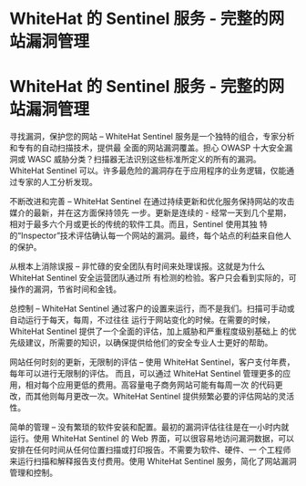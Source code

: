 # WhiteHat 的 Sentinel 服务 - 完整的网站漏洞管理

# WhiteHat 的 Sentinel 服务 - 完整的网站漏洞管理

寻找漏洞，保护您的网站 – WhiteHat Sentinel 服务是一个独特的组合，专家分析和专有的自动扫描技术，提供最 全面的网站漏洞覆盖。担心 OWASP 十大安全漏洞或 WASC 威胁分类？扫描器无法识别这些标准所定义的所有的漏洞。 WhiteHat Sentinel 可以。许多最危险的漏洞存在于应用程序的业务逻辑，仅能通过专家的人工分析发现。

不断改进和完善 – WhiteHat Sentinel 在通过持续更新和优化服务保持网站的攻击媒介的最新，并在这方面保持领先 一步。更新是连续的 - 经常一天到几个星期，相对于最多六个月或更长的传统的软件工具。而且，Sentinel 使用其独 特的“Inspector”技术评估确认每一个网站的漏洞。最终，每个站点的利益来自他人的保护。

从根本上消除误报 – 非忙碌的安全团队有时间来处理误报。这就是为什么 WhiteHat Sentinel 安全运营团队通过所 有检测的检验。客户只会看到实际的，可操作的漏洞，节省时间和金钱。

总控制 – WhiteHat Sentinel 通过客户的设置来运行，而不是我们。扫描可手动或自动运行于每天，每周，不过往往 运行于网站变化的时候。在需要的时候，WhiteHat Sentinel 提供了一个全面的评估，加上威胁和严重程度级别基础上 的优先级建议，所需要的知识，以确保提供给他们的安全专业人士更好的帮助。

网站任何时刻的更新，无限制的评估 – 使用 WhiteHat Sentinel，客户支付年费，每年可以进行无限制的评估。 而且，可以通过 WhiteHat Sentinel 管理更多的应用，相对每个应用更低的费用。高容量电子商务网站可能有每周一次 的代码更改，而其他则每月更改一次。WhiteHat Sentinel 提供频繁必要的评估网站的灵活性。

简单的管理 – 没有繁琐的软件安装和配置。最初的漏洞评估往往是在一小时内就运行。使用 WhiteHat Sentinel 的 Web 界面，可以很容易地访问漏洞数据，可以安排在任何时间从任何位置扫描或打印报告。不需要为软件、硬件、一 个工程师来运行扫描和解释报告支付费用。使用 WhiteHat Sentinel 服务，简化了网站漏洞管理和控制。